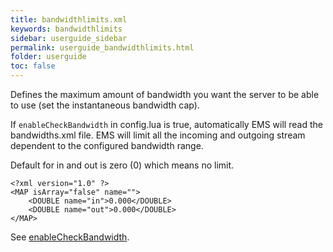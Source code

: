 ```yaml
---
title: bandwidthlimits.xml
keywords: bandwidthlimits
sidebar: userguide_sidebar
permalink: userguide_bandwidthlimits.html
folder: userguide
toc: false
---
```


Defines the maximum amount of bandwidth you want the server to be able to use (set the instantaneous bandwidth cap).

If `enableCheckBandwidth` in config.lua is true, automatically EMS will read the bandwidths.xml file. EMS will limit all the incoming and outgoing stream dependent to the configured bandwidth range.

Default for in and out is zero (0) which means no limit.

```
<?xml version="1.0" ?>
<MAP isArray="false" name="">
    <DOUBLE name="in">0.000</DOUBLE>
    <DOUBLE name="out">0.000</DOUBLE>
</MAP>
```

See [enableCheckBandwidth](userguide_configlua.html#enablecheckbandwidth).